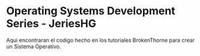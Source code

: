 # Operating Systems Development Series - JeriesHG

Aqui encontraran el codigo hecho en los tutoriales BrokenThorne para crear un Sistema Operativo. 
